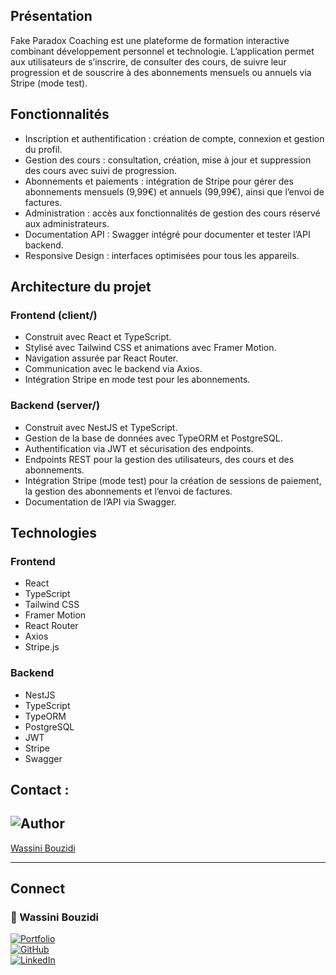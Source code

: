 ## Présentation

Fake Paradox Coaching est une plateforme de formation interactive combinant développement personnel et technologie. L’application permet aux utilisateurs de s’inscrire, de consulter des cours, de suivre leur progression et de souscrire à des abonnements mensuels ou annuels via Stripe (mode test).

## Fonctionnalités

- Inscription et authentification : création de compte, connexion et gestion du profil.
- Gestion des cours : consultation, création, mise à jour et suppression des cours avec suivi de progression.
- Abonnements et paiements : intégration de Stripe pour gérer des abonnements mensuels (9,99€) et annuels (99,99€), ainsi que l’envoi de factures.
- Administration : accès aux fonctionnalités de gestion des cours réservé aux administrateurs.
- Documentation API : Swagger intégré pour documenter et tester l’API backend.
- Responsive Design : interfaces optimisées pour tous les appareils.

## Architecture du projet

### Frontend (client/)

- Construit avec React et TypeScript.
- Stylisé avec Tailwind CSS et animations avec Framer Motion.
- Navigation assurée par React Router.
- Communication avec le backend via Axios.
- Intégration Stripe en mode test pour les abonnements.

### Backend (server/)

- Construit avec NestJS et TypeScript.
- Gestion de la base de données avec TypeORM et PostgreSQL.
- Authentification via JWT et sécurisation des endpoints.
- Endpoints REST pour la gestion des utilisateurs, des cours et des abonnements.
- Intégration Stripe (mode test) pour la création de sessions de paiement, la gestion des abonnements et l’envoi de factures.
- Documentation de l’API via Swagger.

## Technologies

### Frontend

- React
- TypeScript
- Tailwind CSS
- Framer Motion
- React Router
- Axios
- Stripe.js

### Backend

- NestJS
- TypeScript
- TypeORM
- PostgreSQL
- JWT
- Stripe
- Swagger

## Contact :

## ![Author](https://img.shields.io/badge/Author-3498db?style=flat&logo=&logoColor=white)

[Wassini Bouzidi](https://github.com/wassb92)

---

## Connect

### 🔧 Wassini Bouzidi

[![Portfolio](https://img.shields.io/badge/Portfolio-Portfolio_De_Wassini-4031D9?style=for-the-badge&logo=google-chrome&logoColor=white)](https://www.wassini-bouzidi.com/)  
[![GitHub](https://img.shields.io/badge/GitHub-wassb92-181717?style=for-the-badge&logo=github&logoColor=white)](https://github.com/wassb92)  
[![LinkedIn](https://img.shields.io/badge/LinkedIn-wassini_bouzidi-0A66C2?style=for-the-badge&logo=linkedin&logoColor=white)](https://www.linkedin.com/in/wassini-bouzidi/)
